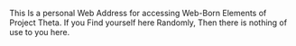 This Is a personal Web Address for accessing Web-Born Elements of Project Theta.
If you Find yourself here Randomly, Then there is nothing of use to you here.
